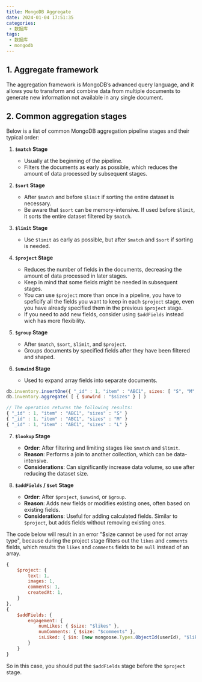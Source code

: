 ```yaml
---
title: MongoDB Aggregate
date: 2024-01-04 17:51:35
categories:
 - 数据库
tags:
 - 数据库
 - mongodb
---
```


## 1. Aggregate framework

The aggregation framework is MongoDB’s advanced query language, and it allows you to transform and combine data from multiple documents to generate new information not available in any single document.

## 2. Common aggregation stages

Below is a list of common MongoDB aggregation pipeline stages and their typical order:

1. **`$match` Stage**
   - Usually at the beginning of the pipeline.
   - Filters the documents as early as possible, which reduces the amount of data processed by subsequent stages. 

2. **`$sort` Stage**
   - After `$match` and before `$limit` if sorting the entire dataset is necessary.
   - Be aware that `$sort` can be memory-intensive. If used before `$limit`, it sorts the entire dataset filtered by `$match`.

3. **`$limit` Stage**
   - Use `$limit` as early as possible, but after `$match` and `$sort` if sorting is needed.

4. **`$project` Stage**
   - Reduces the number of fields in the documents, decreasing the amount of data processed in later stages.
   - Keep in mind that some fields might be needed in subsequent stages. 
   - You can use `$project` more than once in a pipeline, you have to speficify all the fields you want to keep in each `$project` stage, even you have already specified them in the previous `$project` stage.
   - If you need to add new fields, consider using `$addFields` instead wich has more flexibility. 

5. **`$group` Stage**
   - After `$match`, `$sort`, `$limit`, and `$project`.
   - Groups documents by specified fields after they have been filtered and shaped.

6. **`$unwind` Stage**
   - Used to expand array fields into separate documents. 

```js
db.inventory.insertOne({ "_id" : 1, "item" : "ABC1", sizes: [ "S", "M", "L"] })
db.inventory.aggregate( [ { $unwind : "$sizes" } ] )

// The operation returns the following results:
{ "_id" : 1, "item" : "ABC1", "sizes" : "S" }
{ "_id" : 1, "item" : "ABC1", "sizes" : "M" }
{ "_id" : 1, "item" : "ABC1", "sizes" : "L" }
```

7. **`$lookup` Stage**
   - **Order**: After filtering and limiting stages like `$match` and `$limit`.
   - **Reason**: Performs a join to another collection, which can be data-intensive.
   - **Considerations**: Can significantly increase data volume, so use after reducing the dataset size.

8. **`$addFields` / `$set` Stage**
   - **Order**: After `$project`, `$unwind`, or `$group`.
   - **Reason**: Adds new fields or modifies existing ones, often based on existing fields.
   - **Considerations**: Useful for adding calculated fields. Similar to `$project`, but adds fields without removing existing ones.


The code below will result in an error "$size cannot be used for not array type", because during the project stage filters out the `likes` and `comments` fields, which results the `likes` and `comments` fields to be `null` instead of an array. 

```js
{
    $project: {
        text: 1,
        images: 1,
        comments: 1,
        createdAt: 1,
    }
},
{
    $addFields: {
        engagement: {
            numLikes: { $size: "$likes" },
            numComments: { $size: "$comments" },
            isLiked: { $in: [new mongoose.Types.ObjectId(userId), "$likes"] },
        }
    }
}
```

So in this case, you should put the `$addFields` stage before the `$project` stage.

